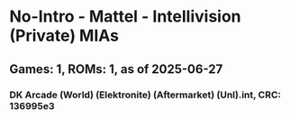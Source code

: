 # No-Intro - Mattel - Intellivision (Private) MIAs
## Games: 1, ROMs: 1, as of 2025-06-27

### DK Arcade (World) (Elektronite) (Aftermarket) (Unl).int, CRC: 136995e3
